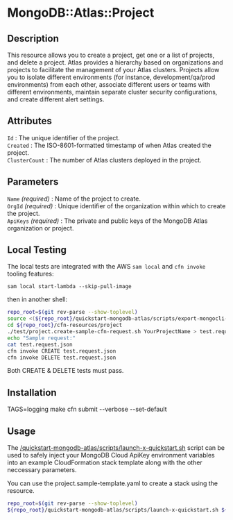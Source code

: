 # MongoDB::Atlas::Project

## Description
This resource allows you to create a project, get one or a list of projects, and delete a project. Atlas provides a hierarchy based on organizations and projects to facilitate the management of your Atlas clusters. Projects allow you to isolate different environments (for instance, development/qa/prod environments) from each other, associate different users or teams with different environments, maintain separate cluster security configurations, and create different alert settings.

## Attributes
`Id` : The unique identifier of the project.<br>
`Created` : The ISO-8601-formatted timestamp of when Atlas created the project.<br>
`ClusterCount` : The number of Atlas clusters deployed in the project.<br>

## Parameters
`Name` *(required)* : Name of the project to create.<br>
`OrgId` *(required)* : Unique identifier of the organization within which to create the project.<br>
`ApiKeys` *(required)* : The private and public keys of the MongoDB Atlas organization or project.<br>


## Local Testing

The local tests are integrated with the AWS `sam local` and `cfn invoke` tooling features:

```
sam local start-lambda --skip-pull-image
```
then in another shell:
```bash
repo_root=$(git rev-parse --show-toplevel)
source <(${repo_root}/quickstart-mongodb-atlas/scripts/export-mongocli-config.py)
cd ${repo_root}/cfn-resources/project
./test/project.create-sample-cfn-request.sh YourProjectName > test.request.json 
echo "Sample request:"
cat test.request.json
cfn invoke CREATE test.request.json 
cfn invoke DELETE test.request.json 
```

Both CREATE & DELETE tests must pass.

## Installation
TAGS=logging make
cfn submit --verbose --set-default

## Usage

The [/quickstart-mongodb-atlas/scripts/launch-x-quickstart.sh](launch-x-quickstart.sh) script
can be used to safely inject your MongoDB Cloud ApiKey environment variables into an example
CloudFormation stack template along with the other neccessary parameters.

You can use the project.sample-template.yaml to create a stack using the resource.

```bash
repo_root=$(git rev-parse --show-toplevel)
${repo_root}/quickstart-mongodb-atlas/scripts/launch-x-quickstart.sh ${repo_root}/cfn-resources/project/test/project.sample-template.yaml SampleProject1 ParameterKey=OrgId,ParameterValue=${ATLAS_ORG_ID}
```

